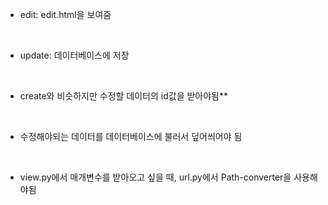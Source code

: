 * edit: edit.html을 보여줌
<br>

* update: 데이터베이스에 저장
<br>

* create와 비슷하지만 수정할 데이터의 id값을 받아야됨**
<br>

* 수정해야되는 데이터를 데이터베이스에 불러서 덮어씌어야 됨
<br>

* view.py에서 매개변수를 받아오고 싶을 때, url.py에서 Path-converter을 사용해야됨

